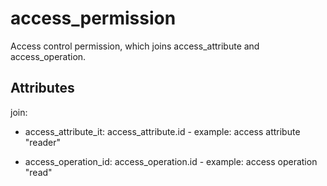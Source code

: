 # access_permission

Access control permission, which joins access_attribute and access_operation.


## Attributes

join:

  * access_attribute_it: access_attribute.id - example: access attribute "reader"


  * access_operation_id: access_operation.id - example: access operation "read"


